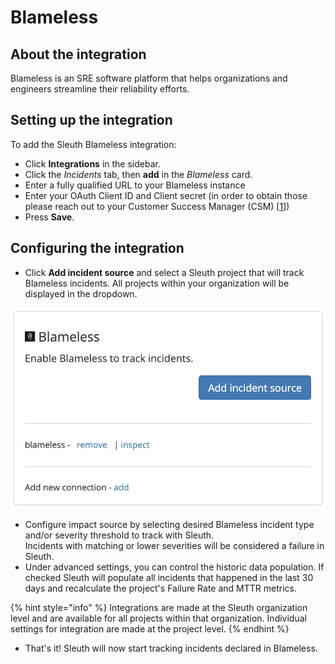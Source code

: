 # Blameless

## About the integration

Blameless is an SRE software platform that helps organizations and engineers streamline their reliability efforts.&#x20;

## Setting up the integration

To add the Sleuth Blameless integration:

* Click **Integrations** in the sidebar.
* Click the _Incidents_ tab, then **add** in the _Blameless_ card.
* Enter a fully qualified URL to your Blameless instance
* Enter your OAuth Client ID and Client secret (in order to obtain those please reach out to your Customer Success Manager (CSM) \[[1](https://docs.blameless.com/api/authentication/#prerequisites)])
* Press **Save**.

## Configuring the integration

* Click **Add incident source** and select a Sleuth project that will track Blameless incidents. All projects within your organization will be displayed in the dropdown.

![](../../../.gitbook/assets/blameless-add-incident-source.png)

* Configure impact source by selecting desired Blameless incident type and/or severity threshold to track with Sleuth.\
  Incidents with matching or lower severities will be considered a failure in Sleuth.
* Under advanced settings, you can control the historic data population. If checked Sleuth will populate all incidents that happened in the last 30 days and recalculate the project's Failure Rate and MTTR metrics.

{% hint style="info" %}
Integrations are made at the Sleuth organization level and are available for all projects within that organization. Individual settings for integration are made at the project level.
{% endhint %}

* That's it! Sleuth will now start tracking incidents declared in Blameless.

